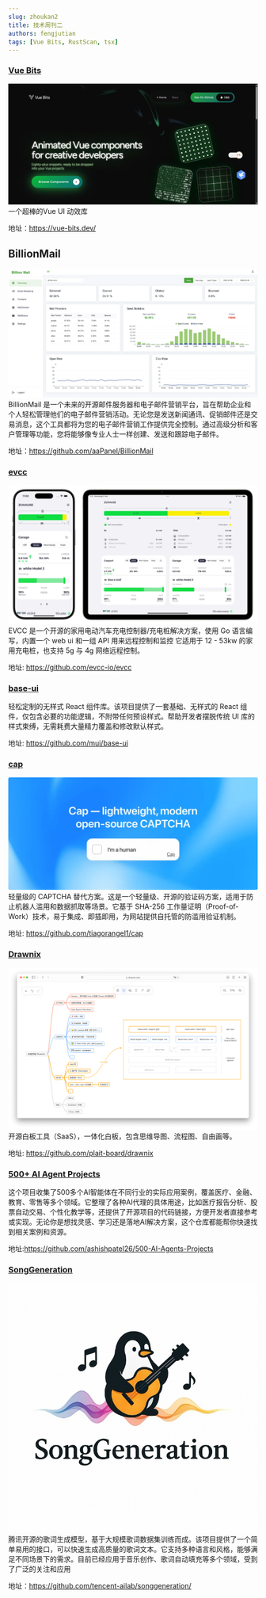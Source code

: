 ```yaml
---
slug: zhoukan2
title: 技术周刊二
authors: fengjutian
tags: [Vue Bits, RustScan, tsx]
---
```


### [Vue Bits](https://vue-bits.dev/)
![alt text](./static/imgs/vuebits.png)
一个超棒的Vue UI 动效库

地址：https://vue-bits.dev/

## BillionMail
![alt text](./static/imgs/billionmail.png)
BillionMail 是一个未来的开源邮件服务器和电子邮件营销平台，旨在帮助企业和个人轻松管理他们的电子邮件营销活动。无论您是发送新闻通讯、促销邮件还是交易消息，这个工具都将为您的电子邮件营销工作提供完全控制。通过高级分析和客户管理等功能，您将能够像专业人士一样创建、发送和跟踪电子邮件。

地址：https://github.com/aaPanel/BillionMail

### [evcc](https://github.com/evcc-io/evcc)
![alt text](./static/imgs/evcc.webp)
EVCC 是一个开源的家用电动汽车充电控制器/充电桩解决方案，使用 Go 语言编写，内置一个 web ui 和一组 API 用来远程控制和监控
它适用于 12 - 53kw 的家用充电桩，也支持 5g 与 4g 网络远程控制。

地址: https://github.com/evcc-io/evcc

### [base-ui](https://github.com/mui/base-ui)

轻松定制的无样式 React 组件库。该项目提供了一套基础、无样式的 React 组件，仅包含必要的功能逻辑，不附带任何预设样式。帮助开发者摆脱传统 UI 库的样式束缚，无需耗费大量精力覆盖和修改默认样式。

地址: https://github.com/mui/base-ui

### [cap](https://github.com/tiagorangel1/cap)
![alt text](./static/imgs/cap.webp)
轻量级的 CAPTCHA 替代方案。这是一个轻量级、开源的验证码方案，适用于防止机器人滥用和数据抓取等场景。它基于 SHA-256 工作量证明（Proof-of-Work）技术，易于集成、即插即用，为网站提供自托管的防滥用验证机制。

地址: https://github.com/tiagorangel1/cap

### [Drawnix](https://github.com/plait-board/drawnix)
![alt text](./static/imgs/drawnix.png)
开源白板工具（SaaS），一体化白板，包含思维导图、流程图、自由画等。

地址: https://github.com/plait-board/drawnix

### [500+ AI Agent Projects](https://github.com/ashishpatel26/500-AI-Agents-Projects)
这个项目收集了500多个AI智能体在不同行业的实际应用案例，覆盖医疗、金融、教育、零售等多个领域。它整理了各种AI代理的具体用途，比如医疗报告分析、股票自动交易、个性化教学等，还提供了开源项目的代码链接，方便开发者直接参考或实现。无论你是想找灵感、学习还是落地AI解决方案，这个仓库都能帮你快速找到相关案例和资源。

地址:https://github.com/ashishpatel26/500-AI-Agents-Projects

### [SongGeneration](https://github.com/tencent-ailab/songgeneration/)
![alt text](./static/imgs/SongGeneration.jpg)
腾讯开源的歌词生成模型，基于大规模歌词数据集训练而成。该项目提供了一个简单易用的接口，可以快速生成高质量的歌词文本。它支持多种语言和风格，能够满足不同场景下的需求。目前已经应用于音乐创作、歌词自动填充等多个领域，受到了广泛的关注和应用

地址：https://github.com/tencent-ailab/songgeneration/
